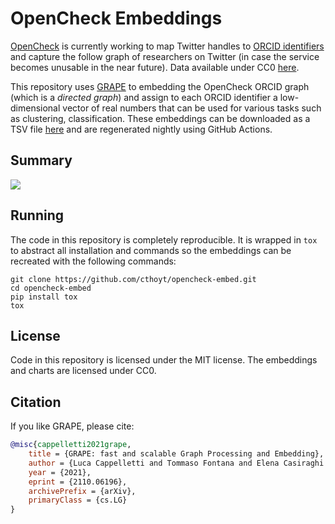 # OpenCheck Embeddings

[OpenCheck](https://opencheck.is) is currently working to map Twitter handles to [ORCID identifiers](https://orcid.org)
and capture the follow graph of researchers on Twitter (in case the service becomes unusable in the near future).
Data available under CC0 [here](https://opencheck.is/scitwitter/orcidgraph).

This repository uses [GRAPE](https://github.com/AnacletoLAB/grape) to embedding the OpenCheck ORCID graph (which is
a *directed graph*) and assign to each ORCID identifier a low-dimensional vector of real numbers that can be used
for various tasks such as clustering, classification. These embeddings can be downloaded as a TSV
file [here](embeddings/line.tsv) and are regenerated nightly using GitHub Actions.

## Summary

![](embeddings/line.png)

## Running

The code in this repository is completely reproducible. It is wrapped in `tox` to abstract all
installation and commands so the embeddings can be recreated with the following commands:

```shell
git clone https://github.com/cthoyt/opencheck-embed.git
cd opencheck-embed
pip install tox
tox
```

## License

Code in this repository is licensed under the MIT license. The embeddings and charts are licensed under CC0.

## Citation

If you like GRAPE, please cite:

```bibtex
@misc{cappelletti2021grape,
    title = {GRAPE: fast and scalable Graph Processing and Embedding},
    author = {Luca Cappelletti and Tommaso Fontana and Elena Casiraghi and Vida Ravanmehr and Tiffany J. Callahan and Marcin P. Joachimiak and Christopher J. Mungall and Peter N. Robinson and Justin Reese and Giorgio Valentini},
    year = {2021},
    eprint = {2110.06196},
    archivePrefix = {arXiv},
    primaryClass = {cs.LG}
}
```
